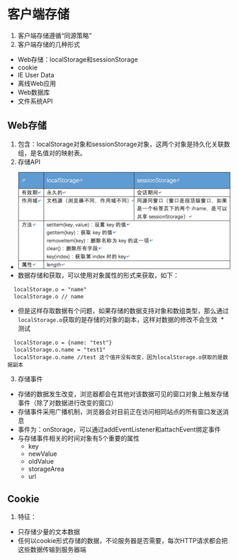 # 客户端存储
1. 客户端存储遵循“同源策略”
2. 客户端存储的几种形式
* Web存储：localStorage和sessionStorage
* cookie
* IE User Data
* 离线Web应用
* Web数据库
* 文件系统API

## Web存储
1. 包含：localStorage对象和sessionStorage对象，这两个对象是持久化关联数组，是名值对的映射表。
2. 存储API
* ![存储API](/images/Storage.png)
* 数据存储和获取，可以使用对象属性的形式来获取，如下：
```
  localStorage.o = "name"
  localStorage.o // name
```
* 但是这样存取数据有个问题，如果存储的数据支持对象和数组类型，那么通过`localStorage.o`获取的是存储的对象的副本，这样对数据的修改不会生效
  * 测试
```
  localStorage.o = {name: "test"}
  localStorage.o.name = "test1"
  localStorage.o.name //test 这个值并没有改变，因为localStorage.o获取的是数据副本
```
  
3. 存储事件
* 存储的数据发生改变，浏览器都会在其他对该数据可见的窗口对象上触发存储事件（除了对数据进行改变的窗口）
* 存储事件采用广播机制，浏览器会对目前正在访问相同站点的所有窗口发送消息
* 事件为：onStorage，可以通过addEventListener和attachEvent绑定事件
* 与存储事件相关的时间对象有5个重要的属性
  * key
  * newValue
  * oldValue
  * storageArea
  * url
  
## Cookie
1. 特征：
* 只存储少量的文本数据
* 任何以cookie形式存储的数据，不论服务器是否需要，每次HTTP请求都会把这些数据传输到服务器端

